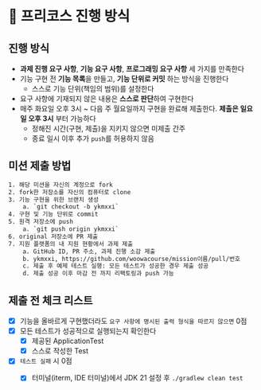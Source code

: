 # :dart: 프리코스 진행 방식

## 진행 방식

- **과제 진행 요구 사항**, **기능 요구 사항**, **프로그래밍 요구 사항** 세 가지를 만족한다
- 기능 구현 전 **기능 목록**을 만들고, **기능 단위로 커밋** 하는 방식을 진행한다
  - 스스로 기능 단위(책임의 범위)를 설정한다
- 요구 사항에 기재되지 않은 내용은 **스스로 판단**하여 구현한다
- 매주 화요일 오후 3시 ~ 다음 주 월요일까지 구현을 완료해 제출한다. **제출은 일요일 오후 3시** 부터 가능하다
  - 정해진 시간(구현, 제출)을 지키지 않으면 미제출 간주
  - 종료 일시 이후 추가 `push`를 허용하지 않음

## 미션 제출 방법

```tex
1. 해당 미션을 자신의 계정으로 fork
2. fork한 저장소를 자신의 컴퓨터로 clone
3. 기능 구현을 위한 브랜치 생성
	a. `git checkout -b ykmxxi`
4. 구현 및 기능 단위로 commit
5. 원격 저장소에 push
	a. `git push origin ykmxxi`
6. original 저장소에 PR 제출
7. 지원 플랫폼의 내 지원 현황에서 과제 제출
	a. GitHub ID, PR 주소, 과제 진행 소감 제출
	b. ykmxxi, https://github.com/woowacourse/mission이름/pull/번호
	c. 제출 후 예제 테스트 실행: 모든 테스트가 성공한 경우 제출 성공
	d. 제출 성공 이후 마감 전 까지 리팩토링과 push 가능
```

## 제출 전 체크 리스트

- [x] 기능을 올바르게 구현했더라도 `요구 사항에 명시된 출력 형식을 따르지 않으면` 0점
- [x] 모든 테스트가 성공적으로 실행되는지 확인한다
  - [x] 제공된 ApplicationTest
  - [x] 스스로 작성한 Test
- [x] `테스트 실패` 시 0점
  - [x] 터미널(iterm, IDE 터미널)에서 JDK 21 설정 후 `./gradlew clean test`

